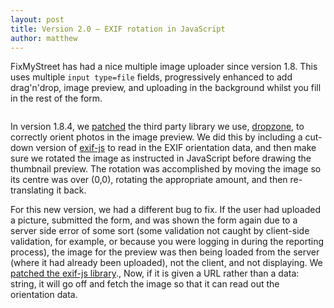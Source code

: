 ```yaml
---
layout: post
title: Version 2.0 – EXIF rotation in JavaScript
author: matthew
---
```


FixMyStreet has had a nice multiple image uploader since version 1.8. This uses
multiple `input type=file` fields, progressively enhanced to add
drag'n'drop, image preview, and uploading in the background whilst you fill in
the rest of the form.

<img src="https://cloud.githubusercontent.com/assets/739624/11398421/76c7c856-9378-11e5-9c25-971de271bd0c.gif" alt="">

In version 1.8.4, we
[patched](https://github.com/mysociety/fixmystreet/commit/4023ee86708f825b64e5f10bef31519ebfb0c5f8)
the third party library we use, [dropzone](http://www.dropzonejs.com), to
correctly orient photos in the image preview. We did this by including a
cut-down version of [exif-js](https://github.com/exif-js/exif-js) to read in
the EXIF orientation data, and then make sure we rotated the image as
instructed in JavaScript before drawing the thumbnail preview. The rotation was
accomplished by moving the image so its centre was over (0,0), rotating the
appropriate amount, and then re-translating it back.

<img src="https://cloud.githubusercontent.com/assets/8081877/16151581/b808b924-3495-11e6-8573-5e9828b3fa49.png" alt="" align="right" hspace="8">

For this new version, we had a different bug to fix. If the user had uploaded a
picture, submitted the form, and was shown the form again due to a server side
error of some sort (some validation not caught by client-side validation, for
example, or because you were logging in during the reporting process), the
image for the preview was then being loaded from the server (where it had
already been uploaded), not the client, and not displaying. We
[patched the exif-js library](https://github.com/mysociety/fixmystreet/commit/7684ee064c717722003e920baed08d0230eb0d9e).,
Now, if it is given a URL rather than a data: string, it will go off and fetch
the image so that it can read out the orientation data.
